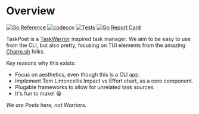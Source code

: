 # Overview

[![Go Reference](https://pkg.go.dev/badge/github.com/drewstinnett/taskpoet.svg)](https://pkg.go.dev/github.com/drewstinnett/taskpoet)
[![codecov](https://codecov.io/gh/drewstinnett/taskpoet/branch/main/graph/badge.svg?token=06C30FNUO5)](https://codecov.io/gh/drewstinnett/taskpoet)
[![Tests](https://github.com/drewstinnett/taskpoet/actions/workflows/coverage.yml/badge.svg)](https://github.com/drewstinnett/taskpoet/actions/workflows/coverage.yml)
[![Go Report Card](https://goreportcard.com/badge/github.com/drewstinnett/taskpoet)](https://goreportcard.com/report/github.com/drewstinnett/taskpoet)

TaskPoet is a [TaskWarrior](https://taskwarrior.org/) inspired task manager. We
aim to be easy to use from the CLI, but also pretty, focusing on TUI elements
from the amazing [Charm.sh](https://charm.sh/) folks.


Key reasons why this exists:

* Focus on aesthetics, even though this is a CLI app.
* Implement Tom Limoncellis Impact vs Effort chart, as a core component.
* Plugable frameworks to allow for unrelated task sources.
* It's fun to make! 😁

*We are Poets here, not Warriors.*
